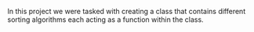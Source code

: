 In this project we were tasked with creating a class that contains different sorting algorithms each acting as a function within the class.
